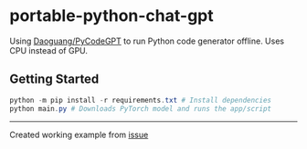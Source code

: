 # portable-python-chat-gpt

Using [Daoguang/PyCodeGPT](https://github.com/microsoft/PyCodeGPT) to run Python code generator offline. Uses CPU instead of GPU.

## Getting Started

```powershell
python -m pip install -r requirements.txt # Install dependencies
python main.py # Downloads PyTorch model and runs the app/script
```

---

Created working example from [issue](https://github.com/microsoft/PyCodeGPT/issues/8)

